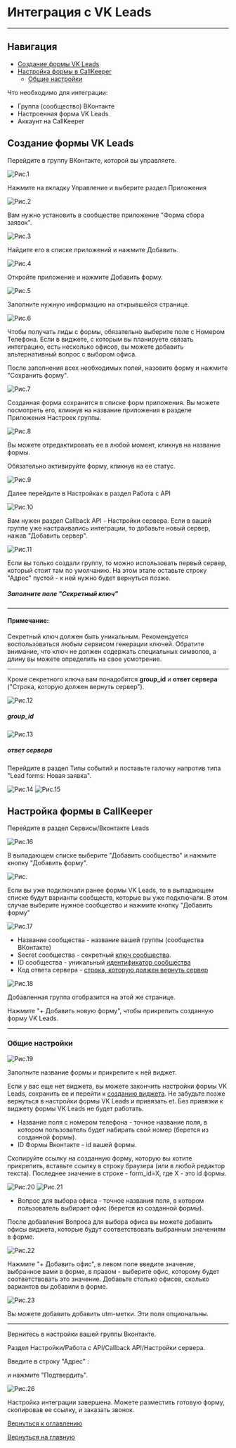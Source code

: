 # Интеграция с VK Leads
________

## Навигация

* [Создание формы VK Leads](#создание-формы-vk-leads)
* [Настройка формы в CallKeeper](#настройка-формы-в-callkeeper)
  * [Общие настройки](#общие-настройки)

Что необходимо для интеграции:

- Группа (сообщество) ВКонтакте
- Настроенная форма VK Leads
- Аккаунт на CallKeeper


## Создание формы VK Leads

Перейдите в группу ВКонтакте, которой вы управляете.

![Рис.1](images/vk_group_new.png)

Нажмите на вкладку Управление и выберите раздел Приложения

![Рис.2](images/vk_group_settings_1.png)

Вам нужно установить в сообществе приложение "Форма сбора заявок". 

![Рис.3](images/vk_group_app.png)

Найдите его в списке приложений и нажмите Добавить.

![Рис.4](images/vk_group_app_full.png)

Откройте приложение и нажмите Добавить форму.

![Рис.5](images/vk_group_new_form.png)

Заполните нужную информацию на открывшейся странице.

![Рис.6](images/vk_group_form_questions.png)

Чтобы получать лиды с формы, обязательно выберите поле с Номером Телефона.
Если в виджете, с которым вы планируете связать интеграцию, есть несколько офисов, вы можете добавить альтернативный вопрос с выбором офиса. 

После заполнения всех необходимых полей, назовите форму и нажмите "Сохранить форму".

![Рис.7](images/vk_group_form_name.png)

Созданная форма сохранится в списке форм приложения. Вы можете посмотреть его, кликнув на название приложения в разделе Приложения Настроек группы.

![Рис.8](images/vk_group_form_created.png)

Вы можете отредактировать ее в любой момент, кликнув на название формы.

Обязательно активируйте форму, кликнув на ее статус.

![Рис.9](images/vk_group_form_active.png)

Далее перейдите в Настройках в раздел Работа с API

![Рис.10](images/vk_group_form_api_1.png)

Вам нужен раздел Callback API - Настройки сервера. 
Если в вашей группе уже настраивались интеграции, то добавьте новый сервер, нажав "Добавить сервер".

![Рис.11](images/vk_group_form_api_add_server.png)

Если вы только создали группу, то можно использовать первый сервер, который стоит там по умолчанию.
На этом этапе оставьте строку "Адрес" пустой - к ней нужно будет вернуться позже.

##### Заполните поле "Секретный ключ"
______
#### Примечание:

Секретный ключ должен быть уникальным. Рекомендуется воспользоваться любым сервисом генерации ключей. Обратите внимание, что ключ не должен содержать специальных символов, а длину вы можете определить на свое усмотрение.
______

Кроме секретного ключа вам понадобится **group_id** и **ответ сервера** ("Строка, которую должен вернуть сервер").

![Рис.12](images/vk_group_id.png)
##### group_id 
![Рис.13](images/vk_server_response.png)
##### ответ сервера


Перейдите в раздел Типы событий и поставьте галочку напротив типа "Lead forms: Новая заявка".

![Рис.14](images/vk_group_api_event_type.png)
![Рис.15](images/vk_group_api_type.png)


## Настройка формы в CallKeeper

Перейдите в раздел Сервисы/Вконтакте Leads 

![Рис.16](images/vk_leads_ck.png)

В выпадающем списке выберите "Добавить сообщество" и нажмите кнопку "Добавить форму".

![Рис.](images/vk_leads_main.png)

Если вы уже подключали ранее формы VK Leads, то в выпадающем списке будут варианты сообществ, которые вы уже подключали. В этом случае выберите нужное сообщество и нажмите кнопку "Добавить форму" 


![Рис.17](images/vk_form_full.png)

- Название сообщества - название вашей группы (сообщества ВКонтакте)
- Secret сообщества - секретный [ключ сообщества](#заполните-поле-секретный-ключ). 
- ID сообщества - уникальный [идентификатор сообщества](#group_id) 
- Код ответа сервера - [строка, которую должен вернуть сервер](#ответ-сервера)

![Рис.18](images/socials_vk_added.png)

Добавленная группа отобразится на этой же странице.

Нажмите "+ Добавить новую форму", чтобы прикрепить созданную форму VK Leads.
_______
### Общие настройки

![Рис.19](images/vk_form_new.png)

Заполните название формы и прикрепите к ней виджет.

Если у вас еще нет виджета, вы можете закончить настройки формы VK Leads, сохранить еe и перейти к [созданию виджета](/documentation/apps/widget/widget_ru.md). Не забудьте позже вернуться в настройки формы VK Leads и привязать еt. Без привязки к виджету формы VK Leads не будет работать.

- Название поля с номером телефона - точное название поля, в котором пользователь будет набирать свой номер (берется из созданной формы).
- ID Формы Вконтакте - id вашей формы.

Скопируйте ссылку на созданную форму, которую вы хотите прикрепить, вставьте ссылку в строку браузера (или в любой редактор текста). Последнее значение в строке - form_id=X, где Х - это id формы.

![Рис.20](images/vk_form_check.png)
![Рис.21](images/vk_form_id.png)

- Вопрос для выбора офиса - точное названия поля, в котором пользователь выбирает офис (берется из созданной формы).

После добавления Вопроса для выбора офиса вы можете добавить офисы виджета, которые будут соответствовать выбранным значениям в форме.

![Рис.22](images/vk_form_offices.png)

Нажмите "+ Добавить офис", в левом поле введите значение, выбранное вами в форме, в правом - выберите офис, которому будет соответствовать это значение.
Добавьте столько офисов, сколько вариантов вы добавили в форме.


![Рис.23](images/vk_form_settings_2.png)

Вы можете добавить добавить utm-метки. Эти поля опциональны.



_______

Вернитесь в настройки вашей группы Вконтакте.

Раздел Настройки/Работа с API/Callback API/Настройки сервера.

Введите в строку "Адрес" :

и нажмите "Подтвердить".


![Рис.26](images/vk_form_server_confirm.png)

Настройка интеграции завершена. Можете разместить готовую форму, скопировав ее ссылку, и заказать звонок.

[Вернуться к оглавлению](#навигация)

[Вернуться на главную](/README.md/#documentation)





